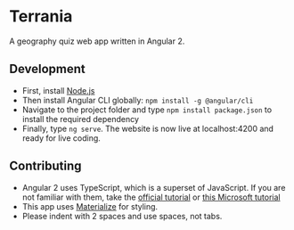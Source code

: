# Terrania

A geography quiz web app written in Angular 2.

## Development
* First, install [Node.js](https://nodejs.org/en/)
* Then install Angular CLI globally: `npm install -g @angular/cli`
* Navigate to the project folder and type `npm install package.json` to install the required dependency
* Finally, type `ng serve`. The website is now live at localhost:4200 and ready for live coding.

## Contributing
* Angular 2 uses TypeScript, which is a superset of JavaScript. If you are not familiar with them, take the [official tutorial](https://angular.io/docs/ts/latest/tutorial/) or [this Microsoft tutorial](https://mva.microsoft.com/en-US/training-courses/introduction-to-angular-20-16540)
* This app uses [Materialize](materializecss.org) for styling.
* Please indent with 2 spaces and use spaces, not tabs.
